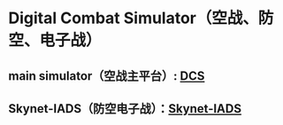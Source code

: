 # Digital Combat Simulator（空战、防空、电子战）
## main simulator（空战主平台）: [DCS](https://www.digitalcombatsimulator.com/en/)
## Skynet-IADS（防空电子战）：[Skynet-IADS](https://www.digitalcombatsimulator.com/en/)
